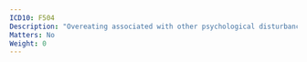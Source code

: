```yaml
---
ICD10: F504
Description: "Overeating associated with other psychological disturbances"
Matters: No
Weight: 0
---
```


